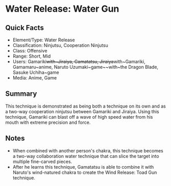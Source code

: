 # Water Release: Water Gun

## Quick Facts
- Element/Type: Water Release
- Classification: Ninjutsu, Cooperation Ninjutsu
- Class: Offensive
- Range: Short, Mid
- Users: Gamariki~~with~Jiraiya, Gamatatsu, Jiraiya~~with~Gamariki, Gamamaru~anime, Naruto Uzumaki~game~~with~the Dragon Blade, Sasuke Uchiha~game
- Media: Anime, Game

## Summary
This technique is demonstrated as being both a technique on its own and as a two-way cooperation ninjutsu between Gamariki and Jiraiya. Using this technique, Gamariki can blast off a wave of high speed water from his mouth with extreme precision and force.

## Notes
- When combined with another person's chakra, this technique becomes a two-way collaboration water technique that can slice the target into multiple fine-carved pieces.
- After he learns this technique, Gamatatsu is able to combine it with Naruto's wind-natured chakra to create the Wind Release: Toad Gun technique.
